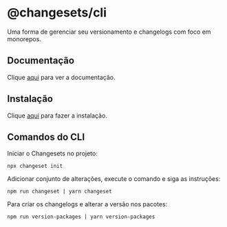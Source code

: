 # @changesets/cli

Uma forma de gerenciar seu versionamento e changelogs com foco em monorepos.

## Documentação

Clique [aqui](https://github.com/changesets/changesets) para ver a documentação.

## Instalação

Clique [aqui](https://www.npmjs.com/package/@changesets/cli) para fazer a instalação.

## Comandos do CLI

Iniciar o Changesets no projeto:

```
npx changeset init
```

Adicionar conjunto de alterações, execute o comando e siga as instruções:

```
npm run changeset | yarn changeset
```

Para criar os changelogs e alterar a versão nos pacotes:

```
npm run version-packages | yarn version-packages
```